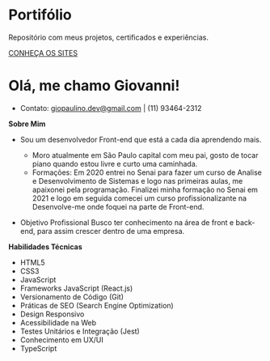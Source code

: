 # Portifólio
Repositório com meus projetos, certificados e experiências.

[CONHEÇA OS SITES](/portifolio/src/pages/page1.js)

# Olá, me chamo Giovanni!

- Contato: giopaulino.dev@gmail.com | (11) 93464-2312

**Sobre Mim**
- Sou um desenvolvedor Front-end que está a cada dia aprendendo mais.
  - Moro atualmente em São Paulo capital com meu pai, gosto de tocar piano quando estou livre e curto uma caminhada.
  - Formações:
    Em 2020 entrei no Senai para fazer um curso de Analise e Desenvolvimento de Sistemas e logo nas primeiras aulas, me apaixonei pela programação.
  Finalizei minha formação no Senai em 2021 e logo em seguida comecei um curso profissionalizante na Desenvolve-me onde foquei na parte de Front-end.
    
- Objetivo Profissional
  Busco ter conhecimento na área de front e back-end, para assim crescer dentro de uma empresa.
  
**Habilidades Técnicas**
- HTML5
- CSS3
- JavaScript
- Frameworks JavaScript (React.js)
- Versionamento de Código (Git)
- Práticas de SEO (Search Engine Optimization)
- Design Responsivo
- Acessibilidade na Web
- Testes Unitários e Integração (Jest)
- Conhecimento em UX/UI
- TypeScript
